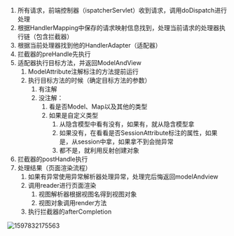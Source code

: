 1. 所有请求，前端控制器（ispatcherServlet）收到请求，调用doDispatch进行处理
2. 根据HandlerMapping中保存的请求映射信息找到，处理当前请求的处理器执行链（包含拦截器）
3. 根据当前处理器找到他的HandlerAdapter（适配器）
4. 拦截器的preHandle先执行
5. 适配器执行目标方法，并返回ModelAndView
   1. ModelAttribute注解标注的方法提前运行
   2. 执行目标方法的时候（确定目标方法的参数）
      1.  有注解
      2. 没注解：
         1. 看是否Model、Map以及其他的类型
         2. 如果是自定义类型
            1. 从隐含模型中看有没有，如果有，就从隐含模型拿
            2. 如果没有，在看看是否SessionAttribute标注的属性，如果是，从session中拿，如果拿不到会抛异常
            3. 都不是，就利用反射创建对象
6. 拦截器的postHandle执行
7. 处理结果（页面渲染流程）
   1. 如果有异常使用异常解析器处理异常，处理完后悔返回modelAndview
   2. 调用reader进行页面渲染
      1. 视图解析器根据视图名得到视图对象
      2. 视图对象调用render方法
   3. 执行拦截器的afterCompletion

![1597832175563](C:\Users\hl2333\AppData\Roaming\Typora\typora-user-images\1597832175563.png)



































